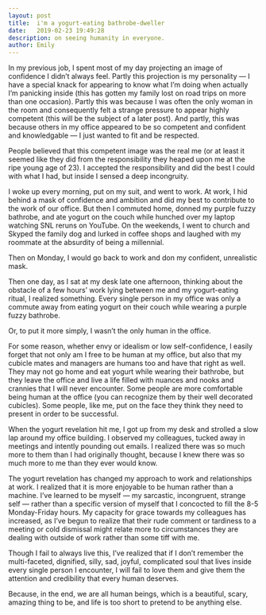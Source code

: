 ```yaml
---
layout: post
title:  i'm a yogurt-eating bathrobe-dweller
date:   2019-02-23 19:49:28
description: on seeing humanity in everyone.
author: Emily
---
```


In my previous job, I spent most of my day projecting an image of confidence I didn’t always feel. Partly this projection is my personality — I have a special knack for appearing to know what I’m doing when actually I’m panicking inside (this has gotten my family lost on road trips on more than one occasion). Partly this was because I was often the only woman in the room and consequently felt a strange pressure to appear highly competent (this will be the subject of a later post). And partly, this was because others in my office appeared to be so competent and confident and knowledgable — I just wanted to fit and be respected. 

People believed that this competent image was the real me (or at least it seemed like they did from the responsibility they heaped upon me at the ripe young age of 23). I accepted the responsibility and did the best I could with what I had, but inside I sensed a deep incongruity.

I woke up every morning, put on my suit, and went to work. At work, I hid behind a mask of confidence and ambition and did my best to contribute to the work of our office. But then I commuted home, donned my purple fuzzy bathrobe, and ate yogurt on the couch while hunched over my laptop watching SNL reruns on YouTube. On the weekends, I went to church and Skyped the family dog and lurked in coffee shops and laughed with my roommate at the absurdity of being a millennial.

Then on Monday, I would go back to work and don my confident, unrealistic mask.

Then one day, as I sat at my desk late one afternoon, thinking about the obstacle of a few hours’ work lying between me and my yogurt-eating ritual, I realized something. Every single person in my office was only a commute away from eating yogurt on their couch while wearing a purple fuzzy bathrobe. 

Or, to put it more simply, I wasn’t the only human in the office.

For some reason, whether envy or idealism or low self-confidence, I easily forget that not only am I free to be human at my office, but also that my cubicle mates and managers are humans too and have that right as well. They may not go home and eat yogurt while wearing their bathrobe, but they leave the office and live a life filled with nuances and nooks and crannies that I will never encounter. Some people are more comfortable being human at the office (you can recognize them by their well decorated cubicles). Some people, like me, put on the face they think they need to present in order to be successful. 

When the yogurt revelation hit me, I got up from my desk and strolled a slow lap around my office building. I observed my colleagues, tucked away in meetings and intently pounding out emails. I realized there was so much more to them than I had originally thought, because I knew there was so much more to me than they ever would know. 

The yogurt revelation has changed my approach to work and relationships at work. I realized that it is more enjoyable to be human rather than a machine. I’ve learned to be myself — my sarcastic, incongruent, strange self — rather than a specific version of myself that I concocted to fill the 8-5 Monday-Friday hours. My capacity for grace towards my colleagues has increased, as I’ve begun to realize that their rude comment or tardiness to a meeting or cold dismissal might relate more to circumstances they are dealing with outside of work rather than some tiff with me. 

Though I fail to always live this, I’ve realized that if I don’t remember the multi-faceted, dignified, silly, sad, joyful, complicated soul that lives inside every single person I encounter, I will fail to love them and give them the attention and credibility that every human deserves.

Because, in the end, we are all human beings, which is a beautiful, scary, amazing thing to be, and life is too short to pretend to be anything else.